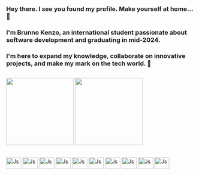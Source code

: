 ### Hey there. I see you found my profile. Make yourself at home... 👋
### I'm Brunno Kenzo, an international student passionate about software development and graduating in mid-2024.
### I'm here to expand my knowledge, collaborate on innovative projects, and make my mark on the tech world. 🚀
##
<img height="180em" src="https://github-readme-stats.vercel.app/api?username=brunnokenzokillaruna&show_icons=true&theme=aura"/> <img height="180em" src="https://github-readme-stats.vercel.app/api/top-langs/?username=brunnokenzokillaruna&theme=aura"/> 
##
<img align="center" alt="Js" height="30" width="40" src="https://cdn.jsdelivr.net/gh/devicons/devicon@latest/icons/html5/html5-original.svg" /> <img align="center" alt="Js" height="30" width="40" src="https://cdn.jsdelivr.net/gh/devicons/devicon@latest/icons/css3/css3-original.svg" /> <img align="center" alt="Js" height="30" width="40" src="https://cdn.jsdelivr.net/gh/devicons/devicon@latest/icons/javascript/javascript-original.svg" /> <img align="center" alt="Js" height="30" width="40" src="https://cdn.jsdelivr.net/gh/devicons/devicon@latest/icons/react/react-original.svg" /> <img align="center" alt="Js" height="30" width="40" src="https://cdn.jsdelivr.net/gh/devicons/devicon@latest/icons/java/java-original.svg" /> <img align="center" alt="Js" height="30" width="40" src="https://cdn.jsdelivr.net/gh/devicons/devicon@latest/icons/csharp/csharp-original.svg" /> <img align="center" alt="Js" height="30" width="40" src="https://cdn.jsdelivr.net/gh/devicons/devicon@latest/icons/python/python-original.svg" /> <img align="center" alt="Js" height="30" width="40" src="https://cdn.jsdelivr.net/gh/devicons/devicon@latest/icons/figma/figma-original.svg" /> <img align="center" alt="Js" height="30" width="40" src="https://cdn.jsdelivr.net/gh/devicons/devicon@latest/icons/swift/swift-original.svg" /> <img align="center" alt="Js" height="30" width="40" src="https://cdn.jsdelivr.net/gh/devicons/devicon@latest/icons/androidstudio/androidstudio-original.svg" />
